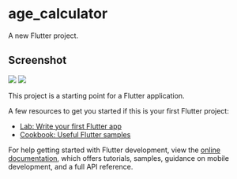 # age_calculator

A new Flutter project.

## Screenshot
<img src="C:\Users\Adon Biju\Pictures\Screenshots\Screenshot 2023-08-02 083937.png"/>
<img src="C:\Users\Adon Biju\Pictures\Screenshots\Screenshot 2023-08-02 084149.png" />




This project is a starting point for a Flutter application.

A few resources to get you started if this is your first Flutter project:

- [Lab: Write your first Flutter app](https://docs.flutter.dev/get-started/codelab)
- [Cookbook: Useful Flutter samples](https://docs.flutter.dev/cookbook)

For help getting started with Flutter development, view the
[online documentation](https://docs.flutter.dev/), which offers tutorials,
samples, guidance on mobile development, and a full API reference.
